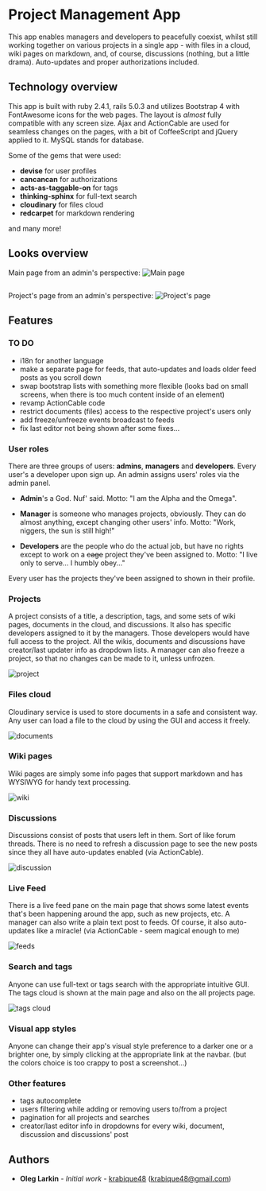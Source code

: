 # Project Management App

This app enables managers and developers to peacefully coexist, whilst still working together on various projects in a
single app - with files in a cloud, wiki pages on markdown, and, of course, discussions (nothing, but a little drama). 
Auto-updates and proper authorizations included.

## Technology overview

This app is built with ruby 2.4.1, rails 5.0.3 and utilizes Bootstrap 4 with FontAwesome icons for the web pages. 
The layout is *almost* fully compatible with any screen size. Ajax and ActionCable are used for seamless changes on the
pages, with a bit of CoffeeScript and jQuery applied to it. MySQL stands for database.
 
Some of the gems that were used:

- **devise** for user profiles
- **cancancan** for authorizations
- **acts-as-taggable-on** for tags
- **thinking-sphinx** for full-text search
- **cloudinary** for files cloud
- **redcarpet** for markdown rendering

and many more!

## Looks overview

Main page from an admin's perspective:
![Main page](./examples/overview1.png)

##

Project's page from an admin's perspective:
![Project's page](./examples/overview2.png)

## Features

### TO DO

- i18n for another language
- make a separate page for feeds, that auto-updates and loads older feed posts as you scroll down
- swap bootstrap lists with something more flexible (looks bad on small screens, when there is too much content inside 
of an element)
- revamp ActionCable code
- restrict documents (files) access to the respective project's users only
- add freeze/unfreeze events broadcast to feeds
- fix last editor not being shown after some fixes...

### User roles

There are three groups of users: **admins**, **managers** and **developers**. Every user's a developer upon sign up.
An admin assigns users' roles via the admin panel.

- **Admin**'s a God. Nuf' said. Motto: "I am the Alpha and the Omega".

- **Manager** is someone who manages projects, obviously. They can do almost anything, except changing other users' 
info. Motto: "Work, niggers, the sun is still high!"

- **Developers** are the people who do the actual job, but have no rights except to work on a ~~cage~~ project they've
 been assigned to. Motto: "I live only to serve... I humbly obey..."
 
Every user has the projects they've been assigned to shown in their profile.

### Projects

A project consists of a title, a description, tags, and some sets of wiki pages, documents in the cloud, and 
discussions. It also has specific developers assigned to it by the managers. Those developers would have full access to
 the project. All the wikis, documents and discussions have creator/last updater info as dropdown lists. A manager can
 also freeze a project, so that no changes can be made to it, unless unfrozen.

![project](./examples/project_example.png)

### Files cloud
 
Cloudinary service is used to store documents in a safe and consistent way. Any user can load a file to the cloud by
using the GUI and access it freely.

![documents](./examples/documents_example.png)
 
### Wiki pages

Wiki pages are simply some info pages that support markdown and has WYSIWYG for handy text processing.

![wiki](./examples/wiki_example.png)

### Discussions

Discussions consist of posts that users left in them. Sort of like forum threads. There is no need to refresh a discussion
page to see the new posts since they all have auto-updates enabled (via ActionCable).

![discussion](./examples/discussions_example.png)

### Live Feed

There is a live feed pane on the main page that shows some latest events that's been happening around the app, 
such as new projects, etc. A manager can also write a plain text post to feeds. Of course, it also auto-updates
 like a miracle! (via ActionCable - seem magical enough to me)
 
 ![feeds](./examples/feed_example.png)
 
### Search and tags

Anyone can use full-text or tags search with the appropriate intuitive GUI. The tags cloud is shown at the main page
 and also on the all projects page.
 
 ![tags cloud](./examples/tags_example.png)
 
### Visual app styles

Anyone can change their app's visual style preference to a darker one or a brighter one, by simply clicking at the
appropriate link at the navbar. (but the colors choice is too crappy to post a screenshot...)

### Other features

- tags autocomplete
- users filtering while adding or removing users to/from a project
- pagination for all projects and searches
- creator/last editor info in dropdowns for every wiki, document, discussion and discussions' post

## Authors

* **Oleg Larkin** - *Initial work* - [krabique48](https://github.com/krabique48) (krabique48@gmail.com)
